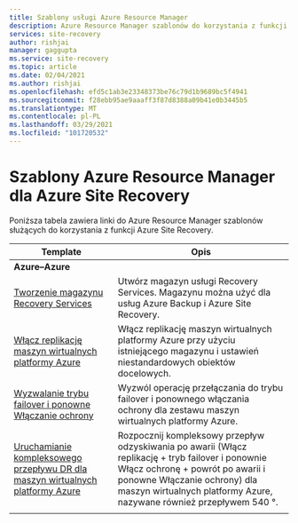 ```yaml
---
title: Szablony usługi Azure Resource Manager
description: Azure Resource Manager szablonów do korzystania z funkcji Azure Site Recovery.
services: site-recovery
author: rishjai
manager: gaggupta
ms.service: site-recovery
ms.topic: article
ms.date: 02/04/2021
ms.author: rishjai
ms.openlocfilehash: efd5c1ab3e23348373be76c79d1b9689bc5f4941
ms.sourcegitcommit: f28ebb95ae9aaaff3f87d8388a09b41e0b3445b5
ms.translationtype: MT
ms.contentlocale: pl-PL
ms.lasthandoff: 03/29/2021
ms.locfileid: "101720532"
---
```

# <a name="azure-resource-manager-templates-for-azure-site-recovery"></a>Szablony Azure Resource Manager dla Azure Site Recovery

Poniższa tabela zawiera linki do Azure Resource Manager szablonów służących do korzystania z funkcji Azure Site Recovery.

| Template | Opis |
|---|---|
|**Azure–Azure** | |
| [Tworzenie magazynu Recovery Services](./quickstart-create-vault-template.md)| Utwórz magazyn usługi Recovery Services. Magazynu można użyć dla usług Azure Backup i Azure Site Recovery. |
| [Włącz replikację maszyn wirtualnych platformy Azure](https://aka.ms/asr-arm-enable-replication) | Włącz replikację maszyn wirtualnych platformy Azure przy użyciu istniejącego magazynu i ustawień niestandardowych obiektów docelowych.|
| [Wyzwalanie trybu failover i ponowne Włączanie ochrony](https://aka.ms/asr-arm-failover-reprotect) | Wyzwól operację przełączania do trybu failover i ponownego włączania ochrony dla zestawu maszyn wirtualnych platformy Azure. |
| [Uruchamianie kompleksowego przepływu DR dla maszyn wirtualnych platformy Azure](https://aka.ms/asr-arm-e2e-flow) | Rozpocznij kompleksowy przepływ odzyskiwania po awarii (Włącz replikację + tryb failover i ponownie Włącz ochronę + powrót po awarii i ponowne Włączanie ochrony) dla maszyn wirtualnych platformy Azure, nazywane również przepływem 540 °.|
|   |   |